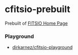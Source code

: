 cfitsio-prebuilt
================
Prebuilt of [FITSIO Home Page](https://heasarc.gsfc.nasa.gov/fitsio/)

### Playground
- [dirkarnez/cfitsio-playground](https://github.com/dirkarnez/cfitsio-playground)

